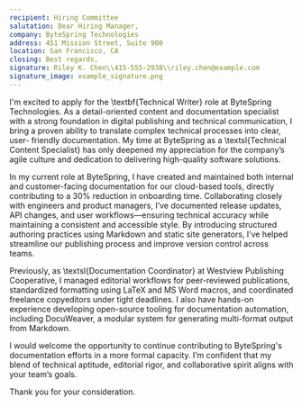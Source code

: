 ```yaml
---
recipient: Hiring Committee
salutation: Dear Hiring Manager,
company: ByteSpring Technologies
address: 451 Mission Street, Suite 900
location: San Francisco, CA
closing: Best regards,
signature: Riley K. Chen\\415-555-2938\\riley.chen@example.com
signature_image: example_signature.png
---
```


I'm excited to apply for the \textbf{Technical Writer} role at ByteSpring
Technologies. As a detail-oriented content and documentation specialist with a
strong foundation in digital publishing and technical communication, I bring a
proven ability to translate complex technical processes into clear, user-
friendly documentation. My time at ByteSpring as a \textsl{Technical Content
Specialist} has only deepened my appreciation for the company’s agile culture
and dedication to delivering high-quality software solutions.

In my current role at ByteSpring, I have created and maintained both internal
and customer-facing documentation for our cloud-based tools, directly
contributing to a 30% reduction in onboarding time. Collaborating closely with
engineers and product managers, I’ve documented release updates, API changes,
and user workflows—ensuring technical accuracy while maintaining a consistent
and accessible style. By introducing structured authoring practices using
Markdown and static site generators, I’ve helped streamline our publishing
process and improve version control across teams.

Previously, as \textsl{Documentation Coordinator} at Westview Publishing
Cooperative, I managed editorial workflows for peer-reviewed publications,
standardized formatting using LaTeX and MS Word macros, and coordinated
freelance copyeditors under tight deadlines. I also have hands-on experience
developing open-source tooling for documentation automation, including
DocuWeaver, a modular system for generating multi-format output from Markdown.

I would welcome the opportunity to continue contributing to ByteSpring's
documentation efforts in a more formal capacity. I’m confident that my blend of
technical aptitude, editorial rigor, and collaborative spirit aligns with your
team’s goals.

Thank you for your consideration.
